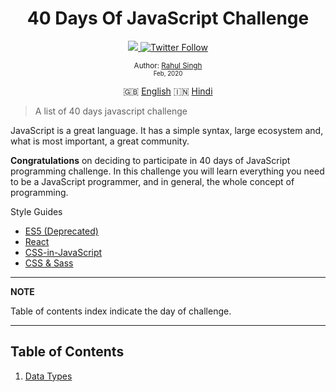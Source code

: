 <div align="center">
  <h1> 40 Days Of JavaScript Challenge</h1>
  <a class="header-badge" target="_blank" href="https://www.linkedin.com/in/rahuladream/">
  <img src="https://img.shields.io/badge/style--5eba00.svg?label=LinkedIn&logo=linkedin&style=social">
  </a>
  <a class="header-badge" target="_blank" href="https://twitter.com/rahuladream">
  <img alt="Twitter Follow" src="https://img.shields.io/twitter/follow/rahuladream?style=social">
  </a>

<sub>Author:
<a href="https://www.linkedin.com/in/rahuladream/" target="_blank">Rahul Singh</a><br>
<small> Feb, 2020</small>
</sub>

  <div>

🇬🇧 [English](./README.md)
🇮🇳 [Hindi](./Hindi/Readme.md)

  </div>

</div>
</div>

> A list of 40 days javascript challenge

JavaScript is a great language. It has a simple syntax, large ecosystem and, what is most important, a great community.

**Congratulations** on deciding to participate in 40 days of JavaScript programming challenge. In this challenge you will learn everything you need to be a JavaScript programmer, and in general, the whole concept of programming.

Style Guides

  - [ES5 (Deprecated)](https://github.com/airbnb/javascript/tree/es5-deprecated/es5)
  - [React](react/)
  - [CSS-in-JavaScript](css-in-javascript/)
  - [CSS & Sass](https://github.com/airbnb/css)

---
**NOTE**

Table of contents index indicate the day of challenge.

---

## Table of Contents

1. [Data Types](./Types/Readme.md)
